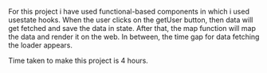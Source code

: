 For this project i have used functional-based components in which i used usestate hooks. When the user clicks on the getUser button, then data will get fetched and save the data in state. After that, the map function will map the data and render it on the web. In between, the time gap for data fetching the loader appears.

Time taken to make this project is 4 hours.
